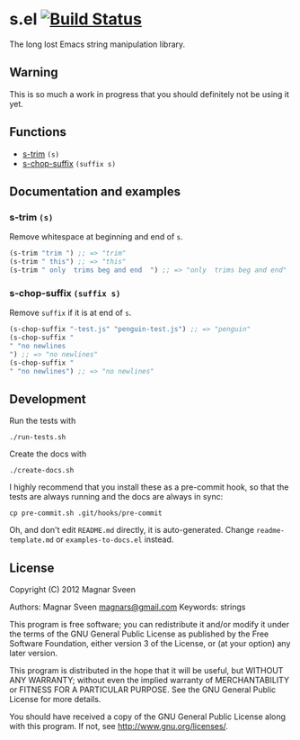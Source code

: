 # s.el [![Build Status](https://secure.travis-ci.org/magnars/s.el.png)](http://travis-ci.org/magnars/s.el)

The long lost Emacs string manipulation library.

## Warning

This is so much a work in progress that you should definitely not be using it yet.

## Functions

* [s-trim](#s-trim-s) `(s)`
* [s-chop-suffix](#s-chop-suffix-suffix-s) `(suffix s)`

## Documentation and examples

### s-trim `(s)`

Remove whitespace at beginning and end of `s`.

```cl
(s-trim "trim ") ;; => "trim"
(s-trim " this") ;; => "this"
(s-trim " only  trims beg and end  ") ;; => "only  trims beg and end"
```

### s-chop-suffix `(suffix s)`

Remove `suffix` if it is at end of `s`.

```cl
(s-chop-suffix "-test.js" "penguin-test.js") ;; => "penguin"
(s-chop-suffix "
" "no newlines
") ;; => "no newlines"
(s-chop-suffix "
" "no newlines") ;; => "no newlines"
```


## Development

Run the tests with

    ./run-tests.sh

Create the docs with

    ./create-docs.sh

I highly recommend that you install these as a pre-commit hook, so that
the tests are always running and the docs are always in sync:

    cp pre-commit.sh .git/hooks/pre-commit

Oh, and don't edit `README.md` directly, it is auto-generated.
Change `readme-template.md` or `examples-to-docs.el` instead.

## License

Copyright (C) 2012 Magnar Sveen

Authors: Magnar Sveen <magnars@gmail.com>
Keywords: strings

This program is free software; you can redistribute it and/or modify
it under the terms of the GNU General Public License as published by
the Free Software Foundation, either version 3 of the License, or
(at your option) any later version.

This program is distributed in the hope that it will be useful,
but WITHOUT ANY WARRANTY; without even the implied warranty of
MERCHANTABILITY or FITNESS FOR A PARTICULAR PURPOSE.  See the
GNU General Public License for more details.

You should have received a copy of the GNU General Public License
along with this program.  If not, see <http://www.gnu.org/licenses/>.
